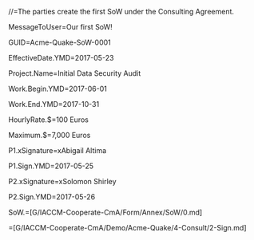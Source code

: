 //=The parties create the first SoW under the Consulting Agreement.

MessageToUser=Our first SoW!

GUID=Acme-Quake-SoW-0001

EffectiveDate.YMD=2017-05-23

Project.Name=Initial Data Security Audit

Work.Begin.YMD=2017-06-01

Work.End.YMD=2017-10-31

HourlyRate.$=100 Euros

Maximum.$=7,000 Euros

P1.xSignature=xAbigail Altima

P1.Sign.YMD=2017-05-25

P2.xSignature=xSolomon Shirley

P2.Sign.YMD=2017-05-26

SoW.=[G/IACCM-Cooperate-CmA/Form/Annex/SoW/0.md]

=[G/IACCM-Cooperate-CmA/Demo/Acme-Quake/4-Consult/2-Sign.md]

